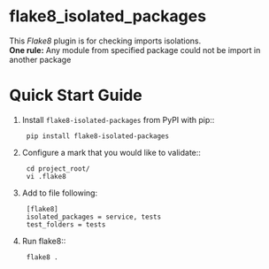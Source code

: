 # flake8_isolated_packages

This *Flake8* plugin is for checking imports isolations.  
**One rule:** Any module from specified package could not be import in another package

# Quick Start Guide

1. Install ``flake8-isolated-packages`` from PyPI with pip::

        pip install flake8-isolated-packages

2. Configure a mark that you would like to validate::

        cd project_root/
        vi .flake8

3. Add to file following: 
   
        [flake8]
        isolated_packages = service, tests
        test_folders = tests

3. Run flake8::

        flake8 .